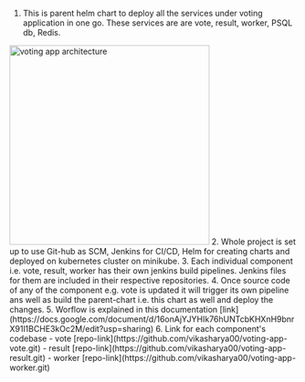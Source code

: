 1. This is parent helm chart to deploy all the services under voting application in one go. These services are are vote, result, worker, PSQL db, Redis.
<img src="[your_relative_path_here_number_2_large_name](https://bday2021.play-with-docker.com/images/voting-app/architecture.png)" width="350" alt="voting app architecture">
2. Whole project is set up to use Git-hub as SCM, Jenkins for CI/CD, Helm for creating charts and deployed on kubernetes cluster on minikube.
3. Each individual component i.e. vote, result, worker has their own jenkins build pipelines. Jenkins files for them are included in their respective repositories.
4. Once source code of any of the component e.g. vote is updated it will trigger its own pipeline ans well as build the parent-chart i.e. this chart as well and deploy the changes. 
5. Worflow is explained in this documentation [link](https://docs.google.com/document/d/16onAjYJYHIk76hUNTcbKHXnH9bnrX91l1BCHE3kOc2M/edit?usp=sharing)
6. Link for each component's codebase
    - vote [repo-link](https://github.com/vikasharya00/voting-app-vote.git)
    - result [repo-link](https://github.com/vikasharya00/voting-app-result.git)
    - worker [repo-link](https://github.com/vikasharya00/voting-app-worker.git)
